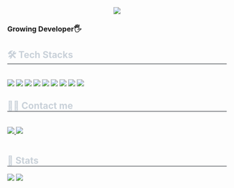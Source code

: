 

<!--
**jwon0523/jwon0523** is a ✨ _special_ ✨ repository because its `README.md` (this file) appears on your GitHub profile.

Here are some ideas to get you started:

- 🔭 I’m currently working on ...
- 🌱 I’m currently learning ...
- 👯 I’m looking to collaborate on ...
- 🤔 I’m looking for help with ...
- 💬 Ask me about ...
- 📫 How to reach me: ...
- 😄 Pronouns: ...
- ⚡ Fun fact: ...
-->

<div align= "center">
    <img src="https://capsule-render.vercel.app/api?type=cylinder&color=0:7adeff,100:4dff9a&height=120&text=RIVER&animation=fadeIn&fontColor=000000&fontSize=60" />
    </div>
    <div style="text-align: left;" align="center"> 
<!--     <h2 style="border-bottom: 1px solid #21262d; color: #c9d1d9;">Growing Developer🖐️</h2> -->
    <h3 size=7>Growing Developer🖐️</h3>
<!--     <div style="font-weight: 700; font-size: 15px; text-align: left; color: #c9d1d9;">  </div>  -->
    </div>
    <div style="text-align: left;">
    <h2 style="border-bottom: 1px solid #21262d; color: #c9d1d9;"> 🛠️ Tech Stacks </h2> <br> 
    <div  align= "left"> <img src="https://img.shields.io/badge/C-A8B9CC?style=for-the-badge&logo=C&logoColor=white">
          <img src="https://img.shields.io/badge/C++-00599C?style=for-the-badge&logo=C%2B%2B&logoColor=white">
          <img src="https://img.shields.io/badge/Git-F05032?style=for-the-badge&logo=Git&logoColor=white">
          <img src="https://img.shields.io/badge/Github-181717?style=for-the-badge&logo=Github&logoColor=white">
          <img src="https://img.shields.io/badge/Java-007396?style=for-the-badge&logo=Java&logoColor=white">
          <img src="https://img.shields.io/badge/IOS-000000?style=for-the-badge&logo=IOS&logoColor=white">
          <img src="https://img.shields.io/badge/Python-3776AB?style=for-the-badge&logo=Python&logoColor=white">
          <img src="https://img.shields.io/badge/Notion-000000?style=for-the-badge&logo=Notion&logoColor=white">
          <img src="https://img.shields.io/badge/Swift-F05138?style=for-the-badge&logo=Swift&logoColor=white">
          </div>
    </div>
    <div style="text-align: left;">
    <h2 style="border-bottom: 1px solid #21262d; color: #c9d1d9;"> 🧑‍💻 Contact me </h2> <br> 
    <div align= "left"> <a href=https://velog.io/@jwlee010523/series> <img src="https://img.shields.io/badge/Velog-20C997?style=for-the-badge&logo=Velog&logoColor=white&link=https://velog.io/@jwlee010523/series"> </a>
         <a href=mailto:jwon010523@gmail.com> <img src="https://img.shields.io/badge/Gmail-EA4335?style=for-the-badge&logo=Gmail&logoColor=white&link=mailto:jwon010523@gmail.com"> </a>
          </div>  <br> 
    <div align= "left">  </div> 
    </div>
    <div style="text-align: left;"> 
    <h2 style="border-bottom: 1px solid #21262d; color: #c9d1d9;"> 🏅 Stats </h2> 
      <div align= "left"> 
<!--         <img src="https://github-readme-stats.vercel.app/api?username=jwon0523&bg_color=180,ffffff,00000000&title_color=000000&text_color=000000"/>  -->
        <img src="https://github-profile-trophy.vercel.app/?username=jwon0523&row=1&column=7&no-frame=true)](https://github.com/ryo-ma/github-profile-trophy)" />
        <img src="https://github-readme-stats.vercel.app/api/top-langs/?username=jwon0523&layout=compact&bg_color=180,ffffff,00000000&title_color=000000&text_color=000000"/> 
      </div> 
    </div>
    
